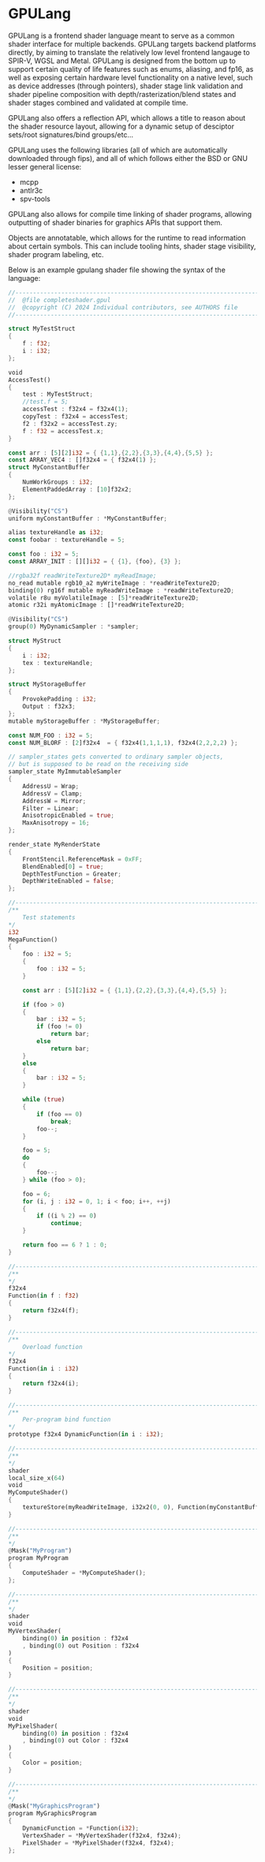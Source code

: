 GPULang
=====

GPULang is a frontend shader language meant to serve as a common shader interface for multiple backends. GPULang targets backend platforms directly, by aiming to translate the relatively low level frontend langauge to SPIR-V, WGSL and Metal. GPULang is designed from the bottom up to support certain quality of life features such as enums, aliasing, and fp16, as well as exposing certain hardware level functionality on a native level, such as device addresses (through pointers), shader stage link validation and shader pipeline composition with depth/rasterization/blend states and shader stages combined and validated at compile time.

GPULang also offers a reflection API, which allows a title to reason about the shader resource layout, allowing for a dynamic setup of desciptor sets/root signatures/bind groups/etc...

GPULang uses the following libraries (all of which are automatically downloaded through fips), and all of which follows either the BSD or GNU lesser general license:

* mcpp
* antlr3c
* spv-tools

GPULang also allows for compile time linking of shader programs, allowing outputting of shader binaries for graphics APIs that support them.

Objects are annotatable, which allows for the runtime to read information about certain symbols. This can include tooling hints, shader stage visibility, shader program labeling, etc. 

Below is an example gpulang shader file showing the syntax of the language:

```rust
//------------------------------------------------------------------------------
//  @file completeshader.gpul
//  @copyright (C) 2024 Individual contributors, see AUTHORS file
//------------------------------------------------------------------------------

struct MyTestStruct
{
    f : f32;
    i : i32;
};

void
AccessTest()
{
    test : MyTestStruct;
    //test.f = 5;
    accessTest : f32x4 = f32x4(1);
    copyTest : f32x4 = accessTest;
    f2 : f32x2 = accessTest.zy;
    f : f32 = accessTest.x;
}

const arr : [5][2]i32 = { {1,1},{2,2},{3,3},{4,4},{5,5} };
const ARRAY_VEC4 : []f32x4 = { f32x4(1) };
struct MyConstantBuffer
{
    NumWorkGroups : i32;
    ElementPaddedArray : [10]f32x2;
};

@Visibility("CS")
uniform myConstantBuffer : *MyConstantBuffer;

alias textureHandle as i32;
const foobar : textureHandle = 5;

const foo : i32 = 5;
const ARRAY_INIT : [][]i32 = { {1}, {foo}, {3} };

//rgba32f readWriteTexture2D* myReadImage;
no_read mutable rgb10_a2 myWriteImage : *readWriteTexture2D;
binding(0) rg16f mutable myReadWriteImage : *readWriteTexture2D;
volatile r8u myVolatileImage : [5]*readWriteTexture2D;
atomic r32i myAtomicImage : []*readWriteTexture2D;

@Visibility("CS")
group(0) MyDynamicSampler : *sampler;

struct MyStruct
{
    i : i32;
    tex : textureHandle;
};

struct MyStorageBuffer
{
    ProvokePadding : i32;
    Output : f32x3;
};
mutable myStorageBuffer : *MyStorageBuffer;

const NUM_FOO : i32 = 5;
const NUM_BLORF : [2]f32x4  = { f32x4(1,1,1,1), f32x4(2,2,2,2) };

// sampler_states gets converted to ordinary sampler objects, 
// but is supposed to be read on the receiving side
sampler_state MyImmutableSampler
{
    AddressU = Wrap;
    AddressV = Clamp;
    AddressW = Mirror;
    Filter = Linear;
    AnisotropicEnabled = true;
    MaxAnisotropy = 16;
};

render_state MyRenderState
{
    FrontStencil.ReferenceMask = 0xFF;
    BlendEnabled[0] = true;
    DepthTestFunction = Greater;
    DepthWriteEnabled = false;
};

//------------------------------------------------------------------------------
/**
    Test statements
*/
i32
MegaFunction()
{
    foo : i32 = 5;
    {
        foo : i32 = 5;
    }

    const arr : [5][2]i32 = { {1,1},{2,2},{3,3},{4,4},{5,5} };

    if (foo > 0)
    {
        bar : i32 = 5;
        if (foo != 0)
            return bar;
        else
            return bar;
    }
    else
    {
        bar : i32 = 5;
    }

    while (true)
    {
        if (foo == 0)
            break;
        foo--;
    }

    foo = 5;
    do 
    {
        foo--;
    } while (foo > 0);

    foo = 6;
    for (i, j : i32 = 0, 1; i < foo; i++, ++j)
    {
        if ((i % 2) == 0)
            continue;
    }

    return foo == 6 ? 1 : 0;
}

//------------------------------------------------------------------------------
/**
*/
f32x4 
Function(in f : f32)
{
    return f32x4(f);
}

//------------------------------------------------------------------------------
/**
    Overload function
*/
f32x4
Function(in i : i32)
{
    return f32x4(i);
}

//------------------------------------------------------------------------------
/**
    Per-program bind function
*/
prototype f32x4 DynamicFunction(in i : i32);

//------------------------------------------------------------------------------
/**
*/
shader
local_size_x(64)
void
MyComputeShader()
{
    textureStore(myReadWriteImage, i32x2(0, 0), Function(myConstantBuffer->NumWorkGroups));
}

//------------------------------------------------------------------------------
/**
*/
@Mask("MyProgram")
program MyProgram
{
    ComputeShader = *MyComputeShader();
};

//------------------------------------------------------------------------------
/**
*/
shader
void
MyVertexShader(
    binding(0) in position : f32x4
    , binding(0) out Position : f32x4
)
{
    Position = position;
}

//------------------------------------------------------------------------------
/**
*/
shader
void
MyPixelShader(
    binding(0) in position : f32x4
    , binding(0) out Color : f32x4
)
{
    Color = position;
}

//------------------------------------------------------------------------------
/**
*/
@Mask("MyGraphicsProgram")
program MyGraphicsProgram
{
    DynamicFunction = *Function(i32);
    VertexShader = *MyVertexShader(f32x4, f32x4);
    PixelShader = *MyPixelShader(f32x4, f32x4);
};

```
